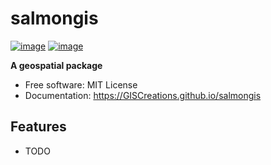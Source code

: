 # salmongis


[![image](https://img.shields.io/pypi/v/salmongis.svg)](https://pypi.python.org/pypi/salmongis)
[![image](https://img.shields.io/conda/vn/conda-forge/salmongis.svg)](https://anaconda.org/conda-forge/salmongis)


**A geospatial package**


-   Free software: MIT License
-   Documentation: https://GISCreations.github.io/salmongis


## Features

-   TODO
